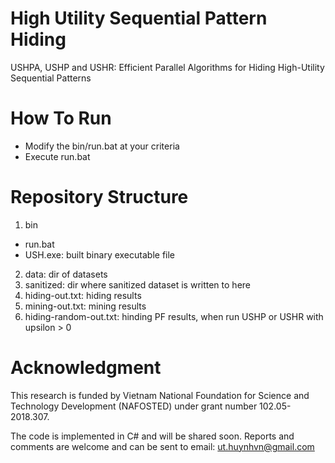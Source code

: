 # High Utility Sequential Pattern Hiding
USHPA, USHP and USHR: Efficient Parallel Algorithms for Hiding High-Utility Sequential Patterns

# How To Run
- Modify the bin/run.bat at your criteria
- Execute run.bat

# Repository Structure
1. bin
  - run.bat
  - USH.exe: built binary executable file
2. data: dir of datasets
3. sanitized: dir where sanitized dataset is written to here
4. hiding-out.txt: hiding results
5. mining-out.txt: mining results
6. hiding-random-out.txt: hinding PF results, when run USHP or USHR with upsilon > 0

# Acknowledgment
This research is funded by Vietnam National Foundation for Science and Technology Development (NAFOSTED) under grant number 102.05-2018.307.

The code is implemented in C# and will be shared soon.
Reports and comments are welcome and can be sent to email: ut.huynhvn@gmail.com
